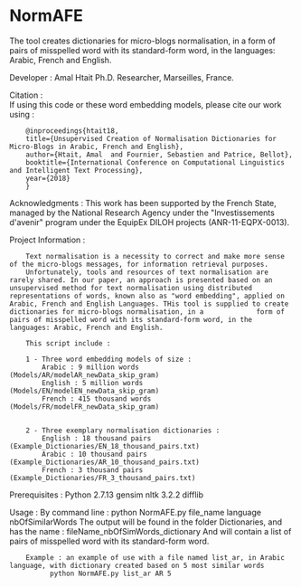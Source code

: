 # NormAFE
The tool creates dictionaries for micro-blogs normalisation, in a form of pairs of misspelled word with its standard-form word, in the languages: Arabic, French and English.

Developer : 
		Amal Htait
		Ph.D. Researcher, Marseilles, France.


Citation :	
		If using this code or these word embedding models, please cite our work using :

		@inproceedings{htait18,
  		title={Unsupervised Creation of Normalisation Dictionaries for Micro-Blogs in Arabic, French and English},
  		author={Htait, Amal  and Fournier, Sebastien and Patrice, Bellot},
  		booktitle={International Conference on Computational Linguistics and Intelligent Text Processing},
  		year={2018}
		}


Acknowledgments : 
		This work has been supported by the French State, managed by the National Research Agency under the "Investissements d'avenir" program under the EquipEx DILOH projects (ANR-11-EQPX-0013).



Project Information :

		Text normalisation is a necessity to correct and make more sense of the micro-blogs messages, for information retrieval purposes.
		Unfortunately, tools and resources of text normalisation are rarely shared. In our paper, an approach is presented based on an unsupervised method for text normalisation using distributed 			representations of words, known also as "word embedding", applied on Arabic, French and English Languages. THis tool is supplied to create dictionaries for micro-blogs normalisation, in a 			form of pairs of misspelled word with its standard-form word, in the languages: Arabic, French and English.

		This script include :

		1 - Three word embedding models of size : 
			Arabic : 9 million words  (Models/AR/modelAR_newData_skip_gram)
			English : 5 million words  (Models/EN/modelEN_newData_skip_gram)
			French : 415 thousand words  (Models/FR/modelFR_newData_skip_gram)


		2 - Three exemplary normalisation dictionaries :
			English : 18 thousand pairs  (Example_Dictionaries/EN_18_thousand_pairs.txt)
			Arabic : 10 thousand pairs  (Example_Dictionaries/AR_10_thousand_pairs.txt)
			French : 3 thousand pairs  (Example_Dictionaries/FR_3_thousand_pairs.txt)


Prerequisites : 
		Python 2.7.13
		gensim
		nltk 3.2.2
		difflib


Usage : 	By command line :
		python NormAFE.py file_name language nbOfSimilarWords
		The output will be found in the folder Dictionaries, and has the name : fileName_nbOfSimWords_dictionary 
		And will contain a list of pairs of misspelled word with its standard-form word.
 
		Example : an example of use with a file named list_ar, in Arabic language, with dictionary created based on 5 most similar words
			  python NormAFE.py list_ar AR 5
